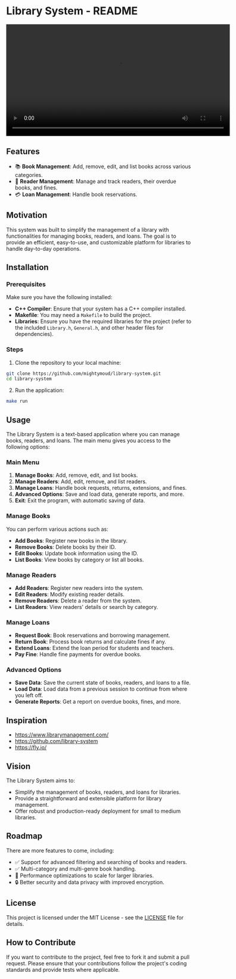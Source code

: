# Library System - README

<div align="center">

   <video width="600" controls>
    <source src="video/demoLib.mp4" type="video/mp4">
    
  </video>

</div>

## Features

- 📚 **Book Management**: Add, remove, edit, and list books across various categories.
- 👥 **Reader Management**: Manage and track readers, their overdue books, and fines.
- 💳 **Loan Management**: Handle book reservations.

## Motivation

This system was built to simplify the management of a library with functionalities for managing books, readers, and loans. The goal is to provide an efficient, easy-to-use, and customizable platform for libraries to handle day-to-day operations.

## Installation

### Prerequisites

Make sure you have the following installed:

- **C++ Compiler**: Ensure that your system has a C++ compiler installed.
- **Makefile**: You may need a `Makefile` to build the project.
- **Libraries**: Ensure you have the required libraries for the project (refer to the included `Library.h`, `General.h`, and other header files for dependencies).

### Steps

1. Clone the repository to your local machine:

```bash
git clone https://github.com/mightymoud/library-system.git
cd library-system
```

2. Run the application:

```bash
make run
```


## Usage

The Library System is a text-based application where you can manage books, readers, and loans. The main menu gives you access to the following options:

### Main Menu

1. **Manage Books**: Add, remove, edit, and list books.
2. **Manage Readers**: Add, edit, remove, and list readers.
3. **Manage Loans**: Handle book requests, returns, extensions, and fines.
4. **Advanced Options**: Save and load data, generate reports, and more.
5. **Exit**: Exit the program, with automatic saving of data.

### Manage Books

You can perform various actions such as:

- **Add Books**: Register new books in the library.
- **Remove Books**: Delete books by their ID.
- **Edit Books**: Update book information using the ID.
- **List Books**: View books by category or list all books.

### Manage Readers

- **Add Readers**: Register new readers into the system.
- **Edit Readers**: Modify existing reader details.
- **Remove Readers**: Delete a reader from the system.
- **List Readers**: View readers' details or search by category.

### Manage Loans

- **Request Book**: Book reservations and borrowing management.
- **Return Book**: Process book returns and calculate fines if any.
- **Extend Loans**: Extend the loan period for students and teachers.
- **Pay Fine**: Handle fine payments for overdue books.

### Advanced Options

- **Save Data**: Save the current state of books, readers, and loans to a file.
- **Load Data**: Load data from a previous session to continue from where you left off.
- **Generate Reports**: Get a report on overdue books, fines, and more.

## Inspiration

- https://www.librarymanagement.com/
- https://github.com/library-system
- https://fly.io/

## Vision

The Library System aims to:

- Simplify the management of books, readers, and loans for libraries.
- Provide a straightforward and extensible platform for library management.
- Offer robust and production-ready deployment for small to medium libraries.

## Roadmap

There are more features to come, including:

- ✅ Support for advanced filtering and searching of books and readers.
- ✅ Multi-category and multi-genre book handling.
- 🔧 Performance optimizations to scale for larger libraries.
- 🔒 Better security and data privacy with improved encryption.

## License

This project is licensed under the MIT License - see the [LICENSE](LICENSE) file for details.

## How to Contribute

If you want to contribute to the project, feel free to fork it and submit a pull request. Please ensure that your contributions follow the project's coding standards and provide tests where applicable.
